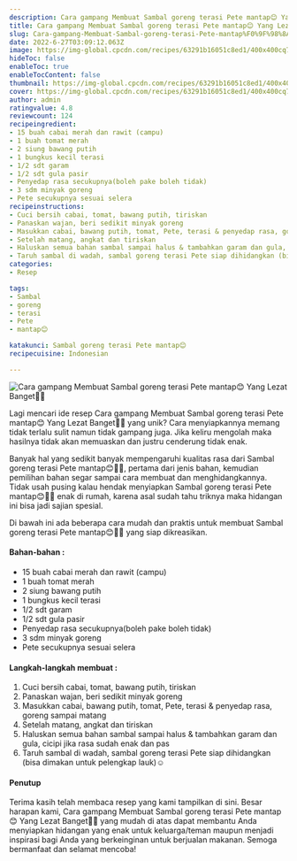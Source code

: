 ```yaml
---
description: Cara gampang Membuat Sambal goreng terasi Pete mantap😊 Yang Lezat Banget"
title: Cara gampang Membuat Sambal goreng terasi Pete mantap😊 Yang Lezat Banget
slug: Cara-gampang-Membuat-Sambal-goreng-terasi-Pete-mantap%F0%9F%98%8A-Yang-Lezat-Banget
date: 2022-6-27T03:09:12.063Z
image: https://img-global.cpcdn.com/recipes/63291b16051c8ed1/400x400cq70/photo.jpg
hideToc: false
enableToc: true
enableTocContent: false
thumbnail: https://img-global.cpcdn.com/recipes/63291b16051c8ed1/400x400cq70/photo.jpg
cover: https://img-global.cpcdn.com/recipes/63291b16051c8ed1/400x400cq70/photo.jpg
author: admin
ratingvalue: 4.8
reviewcount: 124
recipeingredient:
- 15 buah cabai merah dan rawit (campu)
- 1 buah tomat merah
- 2 siung bawang putih
- 1 bungkus kecil terasi
- 1/2 sdt garam
- 1/2 sdt gula pasir
- Penyedap rasa secukupnya(boleh pake boleh tidak)
- 3 sdm minyak goreng
- Pete secukupnya sesuai selera
recipeinstructions:
- Cuci bersih cabai, tomat, bawang putih, tiriskan
- Panaskan wajan, beri sedikit minyak goreng
- Masukkan cabai, bawang putih, tomat, Pete, terasi & penyedap rasa, goreng sampai matang
- Setelah matang, angkat dan tiriskan
- Haluskan semua bahan sambal sampai halus & tambahkan garam dan gula, cicipi jika rasa sudah enak dan pas
- Taruh sambal di wadah, sambal goreng terasi Pete siap dihidangkan (bisa dimakan untuk pelengkap lauk)☺️
categories:
- Resep

tags:
- Sambal
- goreng
- terasi
- Pete
- mantap😊

katakunci: Sambal goreng terasi Pete mantap😊
recipecuisine: Indonesian

---
```


![Cara gampang Membuat Sambal goreng terasi Pete mantap😊 Yang Lezat Banget👩‍🍳](https://img-global.cpcdn.com/recipes/63291b16051c8ed1/400x400cq70/photo.jpg)

Lagi mencari ide resep Cara gampang Membuat Sambal goreng terasi Pete mantap😊 Yang Lezat Banget👩‍🍳 yang unik? Cara menyiapkannya memang tidak terlalu sulit namun tidak gampang juga. Jika keliru mengolah maka hasilnya tidak akan memuaskan dan justru cenderung tidak enak.

Banyak hal yang sedikit banyak mempengaruhi kualitas rasa dari Sambal goreng terasi Pete mantap😊👩‍🍳, pertama dari jenis bahan, kemudian pemilihan bahan segar sampai cara membuat dan menghidangkannya. Tidak usah pusing kalau hendak menyiapkan Sambal goreng terasi Pete mantap😊👩‍🍳 enak di rumah, karena asal sudah tahu triknya maka hidangan ini bisa jadi sajian spesial.

Di bawah ini ada beberapa cara mudah dan praktis untuk membuat Sambal goreng terasi Pete mantap😊👩‍🍳 yang siap dikreasikan.

<!--inarticleads1-->

#### Bahan-bahan :

- 15 buah cabai merah dan rawit (campu)
- 1 buah tomat merah
- 2 siung bawang putih
- 1 bungkus kecil terasi
- 1/2 sdt garam
- 1/2 sdt gula pasir
- Penyedap rasa secukupnya(boleh pake boleh tidak)
- 3 sdm minyak goreng
- Pete secukupnya sesuai selera

<!--inarticleads2-->

#### Langkah-langkah membuat :

1. Cuci bersih cabai, tomat, bawang putih, tiriskan
1. Panaskan wajan, beri sedikit minyak goreng
1. Masukkan cabai, bawang putih, tomat, Pete, terasi & penyedap rasa, goreng sampai matang
1. Setelah matang, angkat dan tiriskan
1. Haluskan semua bahan sambal sampai halus & tambahkan garam dan gula, cicipi jika rasa sudah enak dan pas
1. Taruh sambal di wadah, sambal goreng terasi Pete siap dihidangkan (bisa dimakan untuk pelengkap lauk)☺️

#### Penutup

Terima kasih telah membaca resep yang kami tampilkan di sini. Besar harapan kami, Cara gampang Membuat Sambal goreng terasi Pete mantap😊 Yang Lezat Banget👩‍🍳 yang mudah di atas dapat membantu Anda menyiapkan hidangan yang enak untuk keluarga/teman maupun menjadi inspirasi bagi Anda yang berkeinginan untuk berjualan makanan. Semoga bermanfaat dan selamat mencoba!